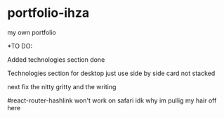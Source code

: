 # portfolio-ihza
my own portfolio


*TO DO:

Added technologies section done

Technologies section for desktop just use side by side card not stacked

next fix the nitty gritty and the writing

#react-router-hashlink won't work on safari idk why im pullig my hair off here
